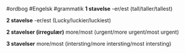 #ordbog #Engelsk #grammatik 
**1 stavelse**
-er/est (tall/taller/tallest)

**2 stavelse**
-er/est (Lucky/luckier/luckiest)

**2 stavelser (irregulær)**
more/most (urgent/more urgent/most urgent)

**3 stavelser**
more/most (intersting/more intersting/most intersting)
